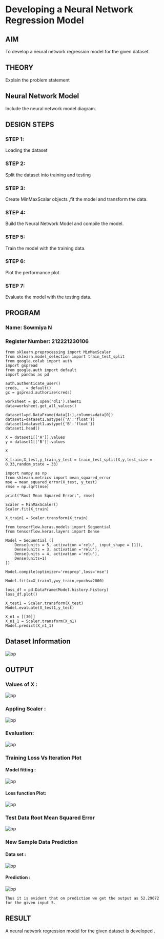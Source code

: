 # Developing a Neural Network Regression Model

## AIM

To develop a neural network regression model for the given dataset.

## THEORY

Explain the problem statement

## Neural Network Model

Include the neural network model diagram.

## DESIGN STEPS

### STEP 1:

Loading the dataset

### STEP 2:

Split the dataset into training and testing

### STEP 3:

Create MinMaxScalar objects ,fit the model and transform the data.

### STEP 4:

Build the Neural Network Model and compile the model.

### STEP 5:

Train the model with the training data.

### STEP 6:

Plot the performance plot

### STEP 7:

Evaluate the model with the testing data.

## PROGRAM
### Name: Sowmiya N
### Register Number: 212221230106
```
from sklearn.preprocessing import MinMaxScaler
from sklearn.model_selection import train_test_split
from google.colab import auth
import gspread
from google.auth import default
import pandas as pd

auth.authenticate_user()
creds, _ = default()
gc = gspread.authorize(creds)

worksheet = gc.open('dl1').sheet1
data=worksheet.get_all_values()

dataset1=pd.DataFrame(data[1:],columns=data[0])
dataset1=dataset1.astype({'A':'float'})
dataset1=dataset1.astype({'B':'float'})
dataset1.head()

X = dataset1[['A']].values
y = dataset1[['B']].values

X

X_train,X_test,y_train,y_test = train_test_split(X,y,test_size = 0.33,random_state = 33)

import numpy as np
from sklearn.metrics import mean_squared_error
mse = mean_squared_error(X_test, y_test)
rmse = np.sqrt(mse)

print("Root Mean Squared Error:", rmse)

Scaler = MinMaxScaler()
Scaler.fit(X_train)

X_train1 = Scaler.transform(X_train)

from tensorflow.keras.models import Sequential
from tensorflow.keras.layers import Dense

Model = Sequential ([
    Dense(units = 5, activation ='relu', input_shape = [1]),
    Dense(units = 3, activation ='relu'),
    Dense(units = 4, activation ='relu'),
    Dense(units=1)
])

Model.compile(optimizer='rmsprop',loss='mse')

Model.fit(x=X_train1,y=y_train,epochs=2000)

loss_df = pd.DataFrame(Model.history.history)
loss_df.plot()

X_test1 = Scaler.transform(X_test)
Model.evaluate(X_test1,y_test)

X_n1 = [[30]]
X_n1_1 = Scaler.transform(X_n1)
Model.predict(X_n1_1)
```
## Dataset Information

![op](./dl1.png)

## OUTPUT

### Values of X :
![op](./dl2.png)

### Appling Scaler : 
![op](./dl3.png)

### Evaluation: 
![op](./dl6.png)


### Training Loss Vs Iteration Plot

#### Model fitting : 
![op](./dl4.png)
#### Loss function Plot: 
![op](./dl5.png)

### Test Data Root Mean Squared Error
![op](./s1.png)

### New Sample Data Prediction

#### Data set : 
![op](./p1.png)
#### Prediction :
![op](./p2.png)

```
Thus it is evident that on prediction we get the output as 52.29072 for the given input 5.
```
## RESULT
A neural network regression model for the given dataset is developed . 
